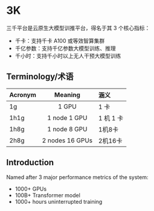 # 3K

三千平台是云原生大模型训推平台，得名于其 3 个核心指标：
* 千卡：支持千卡 A100 或等效智算集群
* 千亿参数：支持千亿参数大模型训练、推理
* 千小时：支持千小时以上无人干预大模型训练

## Terminology/术语

| Acronym  |      Meaning  |  涵义 |
|----------|:-------------:|:------|
| 1g   | 1 GPU           | 1 卡 |
| 1h1g | 1 node 1 GPU    | 1 机 1 卡 |
| 1h8g | 1 node 8 GPU    | 1机8卡  |
| 2h8g | 2 nodes 16 GPUs | 2机16卡 |

## Introduction

Named after 3 major performance metrics of the system:
* 1000+ GPUs
* 100B+ Transformer model
* 1000+ hours uninterrupted training
